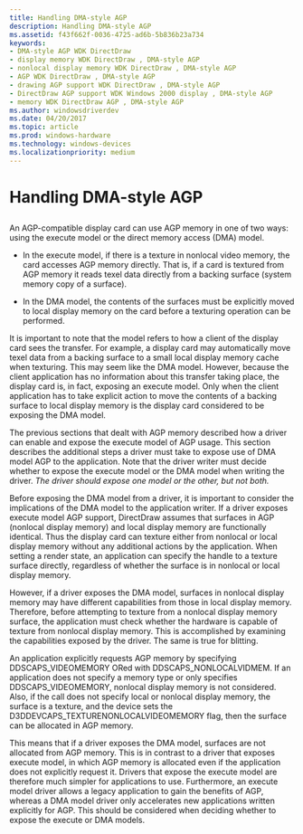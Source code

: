 ```yaml
---
title: Handling DMA-style AGP
description: Handling DMA-style AGP
ms.assetid: f43f662f-0036-4725-ad6b-5b836b23a734
keywords:
- DMA-style AGP WDK DirectDraw
- display memory WDK DirectDraw , DMA-style AGP
- nonlocal display memory WDK DirectDraw , DMA-style AGP
- AGP WDK DirectDraw , DMA-style AGP
- drawing AGP support WDK DirectDraw , DMA-style AGP
- DirectDraw AGP support WDK Windows 2000 display , DMA-style AGP
- memory WDK DirectDraw AGP , DMA-style AGP
ms.author: windowsdriverdev
ms.date: 04/20/2017
ms.topic: article
ms.prod: windows-hardware
ms.technology: windows-devices
ms.localizationpriority: medium
---
```


# Handling DMA-style AGP


## <span id="ddk_handling_dma_style_agp_gg"></span><span id="DDK_HANDLING_DMA_STYLE_AGP_GG"></span>


An AGP-compatible display card can use AGP memory in one of two ways: using the execute model or the direct memory access (DMA) model.

-   In the execute model, if there is a texture in nonlocal video memory, the card accesses AGP memory directly. That is, if a card is textured from AGP memory it reads texel data directly from a backing surface (system memory copy of a surface).

-   In the DMA model, the contents of the surfaces must be explicitly moved to local display memory on the card before a texturing operation can be performed.

It is important to note that the model refers to how a client of the display card sees the transfer. For example, a display card may automatically move texel data from a backing surface to a small local display memory cache when texturing. This may seem like the DMA model. However, because the client application has no information about this transfer taking place, the display card is, in fact, exposing an execute model. Only when the client application has to take explicit action to move the contents of a backing surface to local display memory is the display card considered to be exposing the DMA model.

The previous sections that dealt with AGP memory described how a driver can enable and expose the execute model of AGP usage. This section describes the additional steps a driver must take to expose use of DMA model AGP to the application. Note that the driver writer must decide whether to expose the execute model or the DMA model when writing the driver. *The driver should expose one model or the other, but not both.*

Before exposing the DMA model from a driver, it is important to consider the implications of the DMA model to the application writer. If a driver exposes execute model AGP support, DirectDraw assumes that surfaces in AGP (nonlocal display memory) and local display memory are functionally identical. Thus the display card can texture either from nonlocal or local display memory without any additional actions by the application. When setting a render state, an application can specify the handle to a texture surface directly, regardless of whether the surface is in nonlocal or local display memory.

However, if a driver exposes the DMA model, surfaces in nonlocal display memory may have different capabilities from those in local display memory. Therefore, before attempting to texture from a nonlocal display memory surface, the application must check whether the hardware is capable of texture from nonlocal display memory. This is accomplished by examining the capabilities exposed by the driver. The same is true for blitting.

An application explicitly requests AGP memory by specifying DDSCAPS\_VIDEOMEMORY ORed with DDSCAPS\_NONLOCALVIDMEM. If an application does not specify a memory type or only specifies DDSCAPS\_VIDEOMEMORY, nonlocal display memory is not considered. Also, if the call does not specify local or nonlocal display memory, the surface is a texture, and the device sets the D3DDEVCAPS\_TEXTURENONLOCALVIDEOMEMORY flag, then the surface can be allocated in AGP memory.

This means that if a driver exposes the DMA model, surfaces are not allocated from AGP memory. This is in contrast to a driver that exposes execute model, in which AGP memory is allocated even if the application does not explicitly request it. Drivers that expose the execute model are therefore much simpler for applications to use. Furthermore, an execute model driver allows a legacy application to gain the benefits of AGP, whereas a DMA model driver only accelerates new applications written explicitly for AGP. This should be considered when deciding whether to expose the execute or DMA models.

 

 





